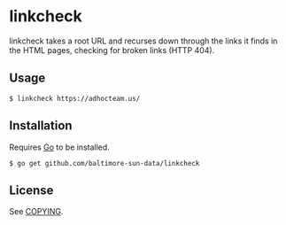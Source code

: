 linkcheck
=========

linkcheck takes a root URL and recurses down through the links it finds in the
HTML pages, checking for broken links (HTTP 404).

Usage
-----

``` shell
$ linkcheck https://adhocteam.us/
```

Installation
------------

Requires [Go](https://golang.org/) to be installed.

``` shell
$ go get github.com/baltimore-sun-data/linkcheck
```

License
-------

See [COPYING](./COPYING).
